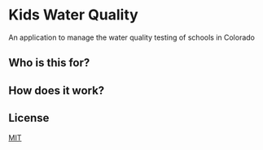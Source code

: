 # Kids Water Quality
An application to manage the water quality testing of schools in Colorado

## Who is this for?

## How does it work?


## License

[MIT](https://choosealicense.com/licenses/mit/)

